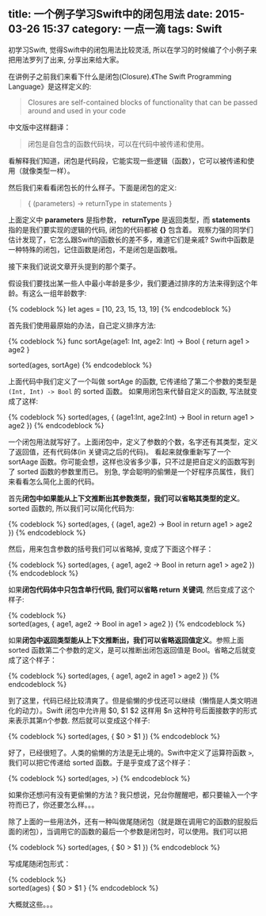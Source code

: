 ﻿title: 一个例子学习Swift中的闭包用法
date: 2015-03-26 15:37
category: 一点一滴
tags: Swift
---

初学习Swift, 觉得Swift中的闭包用法比较灵活, 所以在学习的时候编了个小例子来把用法罗列了出来, 分享出来给大家。

在讲例子之前我们来看下什么是闭包(Closure).《The Swift Programming Language》是这样定义的:

> Closures are self-contained blocks of functionality that can be passed around and used in your code
 
中文版中这样翻译：
> 闭包是自包含的函数代码块，可以在代码中被传递和使用。

看解释我们知道，闭包是代码段，它能实现一些逻辑（函数），它可以被传递和使用（就像类型一样）。

然后我们来看看闭包长的什么样子。下面是闭包的定义:

> { (parameters) -> returnType in
>    statements
> }

上面定义中 **parameters** 是指参数， **returnType** 是返回类型，而 **statements** 指的是我们要实现的逻辑的代码, 闭包的代码都被 **{}** 包含着。
观察力强的同学们估计发现了，它怎么跟Swift的函数长的差不多，难道它们是亲戚? Swift中函数是一种特殊的闭包，记住函数是闭包，不是闭包是函数哦。

接下来我们说说文章开头提到的那个栗子。

<!--more-->

假设我们要找出某一些人中最小年龄是多少，我们要通过排序的方法来得到这个年龄。有这么一组年龄数字:

{% codeblock %}
let ages = [10, 23, 15, 13, 19]
{% endcodeblock %}

首先我们使用最原始的办法，自己定义排序方法:

{% codeblock %}
func sortAge(age1: Int, age2: Int) -> Bool {
    return age1 > age2
}

sorted(ages, sortAge)
{% endcodeblock %}

上面代码中我们定义了一个叫做 sortAge 的函数, 它传递给了第二个参数的类型是 ``(Int, Int) -> Bool`` 的 sorted 函数。 如果用闭包来代替自定义的函数, 写法就变成了这样:

{% codeblock %}
sorted(ages, { (age1:Int, age2:Int) -> Bool in return age1 > age2 })
{% endcodeblock %}

一个闭包用法就写好了。上面闭包中，定义了参数的个数，名字还有其类型，定义了返回值，还有代码体(in 关键词之后的代码)。
看起来就像重新写了一个 sortAage 函数。你可能会想，这样也没省多少事，只不过是把自定义的函数写到了 sorted 函数的参数里而已。
别急, 学会聪明的偷懒是一个好程序员属性，我们来看看怎么简化上面的代码。

首先**闭包中如果能从上下文推断出其参数类型，我们可以省略其类型的定义**。sorted 函数的, 所以我们可以简化代码为:

{% codeblock %}
sorted(ages, { (age1, age2) -> Bool in return age1 > age2 })
{% endcodeblock %}

然后，用来包含参数的括号我们可以省略掉, 变成了下面这个样子：

{% codeblock %}
sorted(ages, { age1, age2 -> Bool in return age1 > age2 })
{% endcodeblock %}

如果**闭包代码体中只包含单行代码, 我们可以省略 return 关键词**, 然后变成了这个样子:

{% codeblock %}    
sorted(ages, { age1, age2 -> Bool in age1 > age2 })
{% endcodeblock %}

如果**闭包中返回类型能从上下文推断出，我们可以省略返回值定义**。参照上面 sorted 函数第二个参数的定义，是可以推断出闭包返回值是 Bool。省略之后就变成了这个样子：

{% codeblock %}
sorted(ages, { age1, age2 in age1 > age2 })
{% endcodeblock %}

到了这里，代码已经比较清爽了。但是偷懒的步伐还可以继续（懒惰是人类文明进化的动力）。Swift 闭包中允许用 $0, $1 $2 这样用 $n 这种符号后面接数字的形式来表示其第n个参数. 然后就可以变成这个样子:

{% codeblock %}
sorted(ages, { $0 > $1 })
{% endcodeblock %}

好了，已经很短了。人类的偷懒的方法是无止境的。Swift中定义了运算符函数 ``>``, 我们可以把它传递给 sorted 函数。于是乎变成了这个样子：

{% codeblock %}
sorted(ages, >)
{% endcodeblock %}

如果你还想问有没有更偷懒的方法？我只想说，兄台你醒醒吧，都只要输入一个字符而已了，你还要怎么样。。。

除了上面的一些用法外，还有一种叫做尾随闭包（就是跟在调用它的函数的屁股后面的闭包），当调用它的函数的最后一个参数是闭包时，可以使用。我们可以把

{% codeblock %}
sorted(ages, { $0 > $1 })
{% endcodeblock %}

写成尾随闭包形式：

{% codeblock %}     
sorted(ages) { $0 > $1 }
{% endcodeblock %}

大概就这些。。。

 

